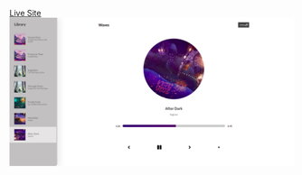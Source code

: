 [Live Site](https://sumeetmohite.github.io/Wavz/, "Sumeet Mohite")
![Music Player](https://raw.githubusercontent.com/sumeetmohite/site/main/public/assets/music-wide.jpg "Music Player")
